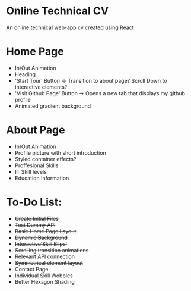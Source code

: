# Online Technical CV
An online technical web-app cv created using React

# Home Page
- In/Out Animation
- Heading
- 'Start Tour' Button -> Transition to about page? Scroll Down to interactive elements?
- 'Visit Github Page' Button -> Opens a new tab that displays my github profile
- Animated gradient background

# About Page
- In/Out Animation
- Profile picture with short introduction 
- Styled container effects?
- Proffesional Skills
- IT Skill levels
- Education Information

# To-Do List:
- ~~Create Initial Files~~
- ~~Test Dummy API~~
- ~~Basic Home Page Layout~~
- ~~Dynamic Background~~
- ~~Interactive'Skill Blips'~~
- ~~Scrolling transition animations~~
- Relevant API connection
- ~~Symmetrical element layout~~
- Contact Page
- Individual Skill Wobbles
- Better Hexagon Shading
